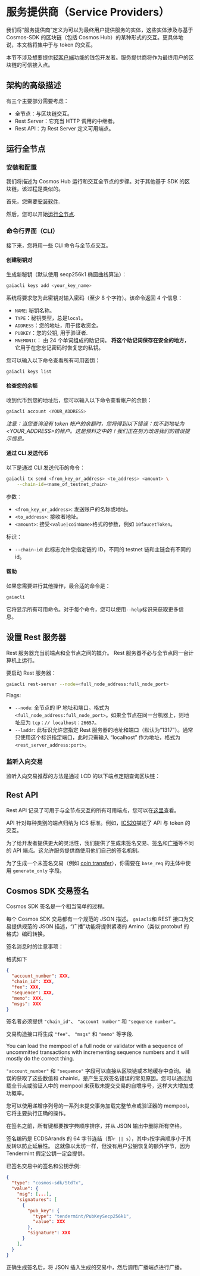 # 服务提供商（Service Providers）

我们将“服务提供商”定义为可以为最终用户提供服务的实体，这些实体涉及与基于 Cosmos-SDK 的区块链（包括 Cosmos Hub）的某种形式的交互。更具体地说，本文档将集中于与 token 的交互。

本节不涉及想要提供[轻客户端](https://docs.tendermint.com/master/tendermint-core/light-client.html)功能的钱包开发者。服务提供商将作为最终用户的区块链的可信接入点。

## 架构的高级描述

有三个主要部分需要考虑：

- 全节点：与区块链交互。
- Rest Server：它充当 HTTP 调用的中继者。
- Rest API：为 Rest Server 定义可用端点。

## 运行全节点

### 安装和配置

我们将描述为 Cosmos Hub 运行和交互全节点的步骤。对于其他基于 SDK 的区块链，该过程是类似的。

首先，您需要[安装软件](../cosmos-hub/installation.md).

然后，您可以开始[运行全节点](../cosmos-hub/join-testnet.md).

### 命令行界面（CLI）

接下来，您将用一些 CLI 命令与全节点交互。

#### 创建秘钥对

生成新秘钥（默认使用 secp256k1 椭圆曲线算法）：

```bash
gaiacli keys add <your_key_name>
```

系统将要求您为此密钥对输入密码（至少 8 个字符）。该命令返回 4 个信息：

- `NAME`: 秘钥名称。
- `TYPE`：秘钥类型，总是`local`。
- `ADDRESS`：您的地址，用于接收资金。
- `PUBKEY`：您的公钥, 用于验证者.
- `MNEMONIC`： 由 24 个单词组成的助记词。 **将这个助记词保存在安全的地方**，它用于在您忘记密码时恢复您的私钥。

您可以输入以下命令查看所有可用密钥：

```bash
gaiacli keys list
```

#### 检查您的余额

收到代币到您的地址后，您可以输入以下命令查看帐户的余额：

```bash
gaiacli account <YOUR_ADDRESS>
```

_注意：当您查询没有 token 帐户的余额时，您将得到以下错误：找不到地址为<YOUR_ADDRESS>的帐户。这是预料之中的！我们正在努力改进我们的错误提示信息。_

#### 通过 CLI 发送代币

以下是通过 CLI 发送代币的命令：

```bash
gaiacli tx send <from_key_or_address> <to_address> <amount> \
    --chain-id=<name_of_testnet_chain>
```

参数：

- `<from_key_or_address>`: 发送账户的名称或地址。
- `<to_address>`: 接收者地址。
- `<amount>`: 接受`<value|coinName>`格式的参数，例如 `10faucetToken`。

标识：

- `--chain-id`: 此标志允许您指定链的 ID，不同的 testnet 链和主链会有不同的 id。

#### 帮助

如果您需要进行其他操作，最合适的命令是：

```bash
gaiacli
```

它将显示所有可用命令。对于每个命令，您可以使用`--help`标识来获取更多信息。

## 设置 Rest 服务器

Rest 服务器充当前端点和全节点之间的媒介。 Rest 服务器不必与全节点同一台计算机上运行。

要启动 Rest 服务器：

```bash
gaiacli rest-server --node=<full_node_address:full_node_port>
```

Flags:

- `--node`: 全节点的 IP 地址和端口。格式为 `<full_node_address:full_node_port>`。如果全节点在同一台机器上，则地址应为 `tcp：// localhost：26657`。
- `--laddr`: 此标识允许您指定 Rest 服务器的地址和端口（默认为“1317”）。通常只使用这个标识指定端口，此时只需输入 “localhost” 作为地址，格式为`<rest_server_address:port>`。

### 监听入向交易

监听入向交易推荐的方法是通过 LCD 的以下端点定期查询区块链：

<!-- [`/bank/balance/{address}`](https://cosmos.network/rpc/#/ICS20/get_bank_balances__address_) -->

## Rest API

Rest API 记录了可用于与全节点交互的所有可用端点，您可以在[这里](https://cosmos.network/rpc/)查看。

API 针对每种类别的端点归纳为 ICS 标准。例如，[ICS20](https://cosmos.network/rpc/#/ICS20/)描述了 API 与 token 的交互。

为了给开发者提供更大的灵活性，我们提供了生成未签名交易、[签名](https://cosmos.network/rpc/#/ICS20/post_tx_sign)和[广播](https://cosmos.network/rpc/#/ICS20/post_tx_broadcast)等不同的 API 端点。这允许服务提供商使用他们自己的签名机制。

为了生成一个未签名交易（例如 [coin transfer](https://cosmos.network/rpc/#/ICS20/post_bank_accounts__address__transfers)），你需要在 `base_req` 的主体中使用 `generate_only` 字段。

## Cosmos SDK 交易签名

Cosmos SDK 签名是一个相当简单的过程。

每个 Cosmos SDK 交易都有一个规范的 JSON 描述。 `gaiacli`和 REST 接口为交易提供规范的 JSON 描述，“广播”功能将提供紧凑的 Amino（类似 protobuf 的格式）编码转换。

签名消息时的注意事项：

格式如下

```json
{
  "account_number": XXX,
  "chain_id": XXX,
  "fee": XXX,
  "sequence": XXX,
  "memo": XXX,
  "msgs": XXX
}
```

签名者必须提供 `"chain_id"`、 `"account number"` 和 `"sequence number"`。

交易构造接口将生成 `"fee"`、 `"msgs"` 和 `"memo"` 等字段.

You can load the mempool of a full node or validator with a sequence of uncommitted transactions with incrementing
sequence numbers and it will mostly do the correct thing.

`"account_number"` 和 `"sequence"` 字段可以直接从区块链或本地缓存中查询。 错误的获取了这些数值和 chainId，是产生无效签名错误的常见原因。您可以通过加载全节点或验证人中的 mempool 来获取未提交交易的自增序号，这样大大增加成功概率。

您可以使用递增序列号的一系列未提交事务加载完整节点或验证器的 mempool，它将主要执行正确的操作。

在签名之前，所有键都要按字典顺序排序，并从 JSON 输出中删除所有空格。

签名编码是 ECDSArands 的 64 字节连结（即`r || s`），其中`s`按字典顺序小于其反转以防止延展性。 这就像以太坊一样，但没有用户公钥恢复的额外字节，因为 Tendermint 假定公钥一定会提供。

已签名交易中的签名和公钥示例:

```json
{
  "type": "cosmos-sdk/StdTx",
  "value": {
    "msg": [...],
    "signatures": [
      {
        "pub_key": {
          "type": "tendermint/PubKeySecp256k1",
          "value": XXX
        },
        "signature": XXX
      }
    ],
  }
}
```

正确生成签名后，将 JSON 插入生成的交易中，然后调用广播端点进行广播。
